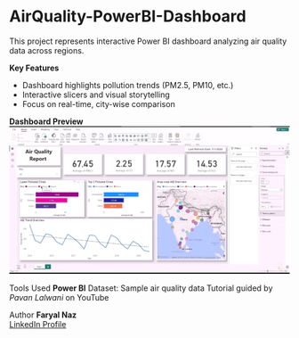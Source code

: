 # AirQuality-PowerBI-Dashboard
This project represents interactive Power BI dashboard analyzing air quality data across regions.

**Key Features**
- Dashboard highlights pollution trends (PM2.5, PM10, etc.)
- Interactive slicers and visual storytelling
- Focus on real-time, city-wise comparison

**Dashboard Preview**
![Dashboard Preview](Dashboard_Preview.png)

Tools Used
**Power BI**
Dataset: Sample air quality data Tutorial guided by *Pavan Lalwani* on YouTube

Author
**Faryal Naz**  
[LinkedIn Profile](https://www.linkedin.com/in/faryal-naz)


